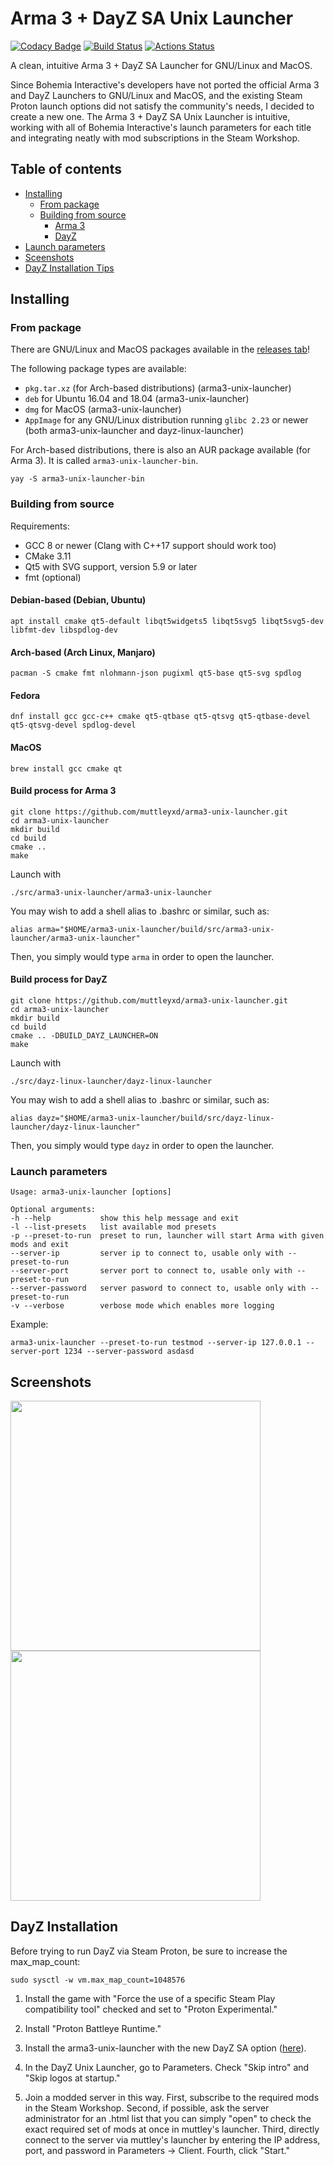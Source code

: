 # Arma 3 + DayZ SA Unix Launcher

[![Codacy Badge](https://api.codacy.com/project/badge/Grade/8a144e12d9cc4cde90616f0e3f282322)](https://www.codacy.com/manual/muttleyxd/arma3-unix-launcher?utm_source=github.com&amp;utm_medium=referral&amp;utm_content=muttleyxd/arma3-unix-launcher&amp;utm_campaign=Badge_Grade) [![Build Status](https://img.shields.io/drone/build/muttleyxd/arma3-unix-launcher?label=Linux%20build&logo=drone)](https://cloud.drone.io/muttleyxd/arma3-unix-launcher) [![Actions Status](https://img.shields.io/github/workflow/status/muttleyxd/arma3-unix-launcher/Mac%20OS%20X%20release%20deployment/master?label=Mac%20OS%20X%20build)](https://github.com/muttleyxd/arma3-unix-launcher/actions)

A clean, intuitive Arma 3 + DayZ SA Launcher for GNU/Linux and MacOS.

Since Bohemia Interactive's developers have not ported the official Arma 3 and DayZ Launchers to GNU/Linux and MacOS, and the existing Steam Proton launch options did not satisfy the community's needs, I decided to create a new one. The Arma 3 + DayZ SA Unix Launcher is intuitive, working with all of Bohemia Interactive's launch parameters for each title and integrating neatly with mod subscriptions in the Steam Workshop.

## Table of contents

* [Installing](#installing)
    * [From package](#from-package)
    * [Building from source](#building-from-source)
      * [Arma 3](#build-process-for-arma-3)
      * [DayZ](#build-process-for-dayz)
* [Launch parameters](#launch-parameters)
* [Sceenshots](#screenshots)
* [DayZ Installation Tips](#dayz-installation)

## Installing
### From package

There are GNU/Linux and MacOS packages available in the [releases tab](https://github.com/muttleyxd/arma3-unix-launcher/releases)!

The following package types are available:
- `pkg.tar.xz` (for Arch-based distributions) (arma3-unix-launcher)
- `deb` for Ubuntu 16.04 and 18.04 (arma3-unix-launcher)
- `dmg` for MacOS (arma3-unix-launcher)
- `AppImage` for any GNU/Linux distribution running `glibc 2.23` or newer (both arma3-unix-launcher and dayz-linux-launcher)

For Arch-based distributions, there is also an AUR package available (for Arma 3). It is called `arma3-unix-launcher-bin`.

    yay -S arma3-unix-launcher-bin

### Building from source

Requirements:
* GCC 8 or newer (Clang with C++17 support should work too)
* CMake 3.11
* Qt5 with SVG support, version 5.9 or later
* fmt (optional)

#### Debian-based (Debian, Ubuntu)
    apt install cmake qt5-default libqt5widgets5 libqt5svg5 libqt5svg5-dev libfmt-dev libspdlog-dev

#### Arch-based (Arch Linux, Manjaro)
    pacman -S cmake fmt nlohmann-json pugixml qt5-base qt5-svg spdlog

#### Fedora
    dnf install gcc gcc-c++ cmake qt5-qtbase qt5-qtsvg qt5-qtbase-devel qt5-qtsvg-devel spdlog-devel

#### MacOS
    brew install gcc cmake qt

#### Build process for Arma 3
    git clone https://github.com/muttleyxd/arma3-unix-launcher.git
    cd arma3-unix-launcher
    mkdir build
    cd build
    cmake ..
    make

Launch with

    ./src/arma3-unix-launcher/arma3-unix-launcher

You may wish to add a shell alias to .bashrc or similar, such as:

    alias arma="$HOME/arma3-unix-launcher/build/src/arma3-unix-launcher/arma3-unix-launcher"

Then, you simply would type `arma` in order to open the launcher.

#### Build process for DayZ

    git clone https://github.com/muttleyxd/arma3-unix-launcher.git
    cd arma3-unix-launcher
    mkdir build
    cd build
    cmake .. -DBUILD_DAYZ_LAUNCHER=ON
    make

Launch with

    ./src/dayz-linux-launcher/dayz-linux-launcher
    
You may wish to add a shell alias to .bashrc or similar, such as:

    alias dayz="$HOME/arma3-unix-launcher/build/src/dayz-linux-launcher/dayz-linux-launcher"

Then, you simply would type `dayz` in order to open the launcher.

### Launch parameters

```shell
Usage: arma3-unix-launcher [options] 

Optional arguments:
-h --help          	show this help message and exit
-l --list-presets  	list available mod presets
-p --preset-to-run 	preset to run, launcher will start Arma with given mods and exit
--server-ip        	server ip to connect to, usable only with --preset-to-run
--server-port      	server port to connect to, usable only with --preset-to-run
--server-password  	server pasword to connect to, usable only with --preset-to-run
-v --verbose       	verbose mode which enables more logging
```

Example:
```shell
arma3-unix-launcher --preset-to-run testmod --server-ip 127.0.0.1 --server-port 1234 --server-password asdasd
```

## Screenshots

<img src="https://i.imgur.com/t2HXjY5.png" width="400"><img src="https://i.imgur.com/sAetuqr.png" width="400">

## DayZ Installation

Before trying to run DayZ via Steam Proton, be sure to increase the max_map_count:

    sudo sysctl -w vm.max_map_count=1048576 

1) Install the game with "Force the use of a specific Steam Play compatibility tool" checked and set to "Proton Experimental."

2) Install "Proton Battleye Runtime."

3) Install the arma3-unix-launcher with the new DayZ SA option ([here](https://github.com/muttleyxd/arma3-unix-launcher/edit/master/README.md#build-process-for-dayz)).

4) In the DayZ Unix Launcher, go to Parameters. Check "Skip intro" and "Skip logos at startup." 

5) Join a modded server in this way. First, subscribe to the required mods in the Steam Workshop. Second, if possible, ask the server administrator for an .html list that you can simply "open" to check the exact required set of mods at once in muttley's launcher. Third, directly connect to the server via muttley's launcher by entering the IP address, port, and password in Parameters -> Client. Fourth, click "Start."
